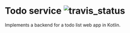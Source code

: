 # Todo service ![travis_status](https://travis-ci.org/pascalschumann/todo-service.svg?branch=master)

Implements a backend for a todo list web app in Kotlin.
